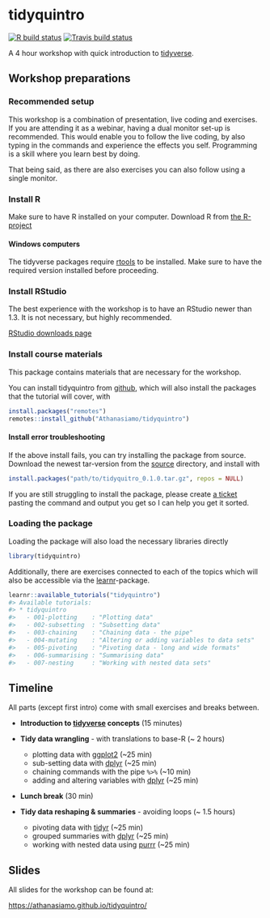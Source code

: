 
<!-- README.md is generated from README.Rmd. Please edit that file -->

# tidyquintro

<!-- badges: start -->

[![R build
status](https://github.com/Athanasiamo/tidyquintro/workflows/R-CMD-check/badge.svg)](https://github.com/Athanasiamo/tidyquintro/actions)
[![Travis build
status](https://travis-ci.com/Athanasiamo/tidyquintro.svg?branch=master)](https://travis-ci.com/Athanasiamo/tidyquintro)
<!-- badges: end -->

A 4 hour workshop with quick introduction to
[tidyverse](https://www.tidyverse.org/).

## Workshop preparations

### Recommended setup

This workshop is a combination of presentation, live coding and
exercises. If you are attending it as a webinar, having a dual monitor
set-up is recommended. This would enable you to follow the live coding,
by also typing in the commands and experience the effects you self.
Programming is a skill where you learn best by doing.

That being said, as there are also exercises you can also follow using a
single monitor.

### Install R

Make sure to have R installed on your computer. Download R from [the
R-project](https://www.r-project.org/)

#### Windows computers

The tidyverse packages require
[rtools](https://cran.r-project.org/bin/windows/Rtools/) to be
installed. Make sure to have the required version installed before
proceeding.

### Install RStudio

The best experience with the workshop is to have an RStudio newer than
1.3. It is not necessary, but highly recommended.

[RStudio downloads
page](https://rstudio.com/products/rstudio/download/#download)

### Install course materials

This package contains materials that are necessary for the workshop.

You can install tidyquintro from
[github](https://github.com/Athanasiamo/tidyquintro), which will also
install the packages that the tutorial will cover, with

``` r
install.packages("remotes")
remotes::install_github("Athanasiamo/tidyquintro")
```

#### Install error troubleshooting

If the above install fails, you can try installing the package from
source. Download the newest tar-version from the [source](source/)
directory, and install with

``` r
install.packages("path/to/tidyquitro_0.1.0.tar.gz", repos = NULL)
```

If you are still struggling to install the package, please create [a
ticket](https://github.com/Athanasiamo/tidyquintro/issues) pasting the
command and output you get so I can help you get it sorted.

### Loading the package

Loading the package will also load the necessary libraries directly

``` r
library(tidyquintro)
```

Additionally, there are exercises connected to each of the topics which
will also be accessible via the
[learnr](https://rstudio.github.io/learnr/)-package.

``` r
learnr::available_tutorials("tidyquintro")
#> Available tutorials:
#> * tidyquintro
#>   - 001-plotting    : "Plotting data"
#>   - 002-subsetting  : "Subsetting data"
#>   - 003-chaining    : "Chaining data - the pipe"
#>   - 004-mutating    : "Altering or adding variables to data sets"
#>   - 005-pivoting    : "Pivoting data - long and wide formats"
#>   - 006-summarising : "Summarising data"
#>   - 007-nesting     : "Working with nested data sets"
```

## Timeline

All parts (except first intro) come with small exercises and breaks
between.

  - **Introduction to [tidyverse](https://www.tidyverse.org/) concepts**
    (15 minutes)

  - **Tidy data wrangling** - with translations to base-R (\~ 2 hours)
    
      - plotting data with [ggplot2](https://ggplot2.tidyverse.org/)
        (\~25 min)
      - sub-setting data with [dplyr](https://dplyr.tidyverse.org/)
        (\~25 min)  
      - chaining commands with the pipe `%>%` (\~10 min)  
      - adding and altering variables with
        [dplyr](https://dplyr.tidyverse.org/) (\~25 min)

  - **Lunch break** (30 min)

  - **Tidy data reshaping & summaries** - avoiding loops (\~ 1.5 hours)
    
      - pivoting data with [tidyr](https://tidyr.tidyverse.org/) (\~25
        min)
      - grouped summaries with [dplyr](https://dplyr.tidyverse.org/)
        (\~25 min)  
      - working with nested data using
        [purrr](https://purrr.tidyverse.org/) (\~25 min)

## Slides

All slides for the workshop can be found at:

<https://athanasiamo.github.io/tidyquintro/>
